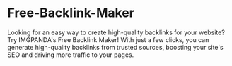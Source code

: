 # Free-Backlink-Maker
Looking for an easy way to create high-quality backlinks for your website? Try IMGPANDA's Free Backlink Maker! With just a few clicks, you can generate high-quality backlinks from trusted sources, boosting your site's SEO and driving more traffic to your pages.
